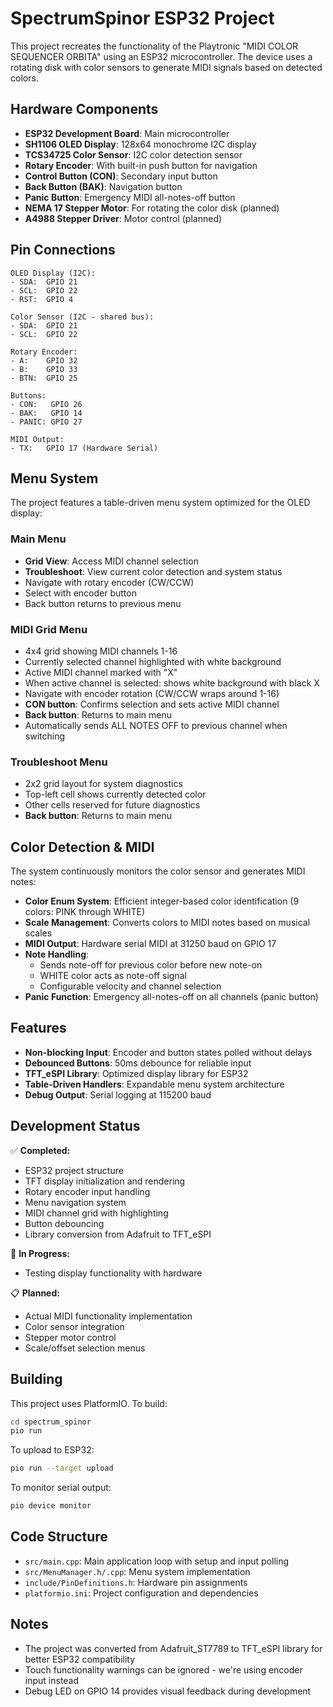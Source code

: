 # SpectrumSpinor ESP32 Project

This project recreates the functionality of the Playtronic "MIDI COLOR SEQUENCER ORBITA" using an ESP32 microcontroller. The device uses a rotating disk with color sensors to generate MIDI signals based on detected colors.

## Hardware Components

- **ESP32 Development Board**: Main microcontroller
- **SH1106 OLED Display**: 128x64 monochrome I2C display
- **TCS34725 Color Sensor**: I2C color detection sensor
- **Rotary Encoder**: With built-in push button for navigation
- **Control Button (CON)**: Secondary input button
- **Back Button (BAK)**: Navigation button
- **Panic Button**: Emergency MIDI all-notes-off button
- **NEMA 17 Stepper Motor**: For rotating the color disk (planned)
- **A4988 Stepper Driver**: Motor control (planned)

## Pin Connections

```
OLED Display (I2C):
- SDA:  GPIO 21
- SCL:  GPIO 22
- RST:  GPIO 4

Color Sensor (I2C - shared bus):
- SDA:  GPIO 21  
- SCL:  GPIO 22

Rotary Encoder:
- A:    GPIO 32
- B:    GPIO 33  
- BTN:  GPIO 25

Buttons:
- CON:   GPIO 26
- BAK:   GPIO 14
- PANIC: GPIO 27

MIDI Output:
- TX:   GPIO 17 (Hardware Serial)
```

## Menu System

The project features a table-driven menu system optimized for the OLED display:

### Main Menu
- **Grid View**: Access MIDI channel selection
- **Troubleshoot**: View current color detection and system status
- Navigate with rotary encoder (CW/CCW)
- Select with encoder button
- Back button returns to previous menu

### MIDI Grid Menu  
- 4x4 grid showing MIDI channels 1-16
- Currently selected channel highlighted with white background
- Active MIDI channel marked with "X"
- When active channel is selected: shows white background with black X
- Navigate with encoder rotation (CW/CCW wraps around 1-16)
- **CON button**: Confirms selection and sets active MIDI channel
- **Back button**: Returns to main menu
- Automatically sends ALL NOTES OFF to previous channel when switching

### Troubleshoot Menu
- 2x2 grid layout for system diagnostics
- Top-left cell shows currently detected color
- Other cells reserved for future diagnostics
- **Back button**: Returns to main menu

## Color Detection & MIDI

The system continuously monitors the color sensor and generates MIDI notes:

- **Color Enum System**: Efficient integer-based color identification (9 colors: PINK through WHITE)
- **Scale Management**: Converts colors to MIDI notes based on musical scales
- **MIDI Output**: Hardware serial MIDI at 31250 baud on GPIO 17
- **Note Handling**: 
  - Sends note-off for previous color before new note-on
  - WHITE color acts as note-off signal
  - Configurable velocity and channel selection
- **Panic Function**: Emergency all-notes-off on all channels (panic button)

## Features

- **Non-blocking Input**: Encoder and button states polled without delays
- **Debounced Buttons**: 50ms debounce for reliable input
- **TFT_eSPI Library**: Optimized display library for ESP32
- **Table-Driven Handlers**: Expandable menu system architecture
- **Debug Output**: Serial logging at 115200 baud

## Development Status

✅ **Completed:**
- ESP32 project structure
- TFT display initialization and rendering
- Rotary encoder input handling
- Menu navigation system
- MIDI channel grid with highlighting
- Button debouncing
- Library conversion from Adafruit to TFT_eSPI

🔄 **In Progress:**
- Testing display functionality with hardware

📋 **Planned:**
- Actual MIDI functionality implementation
- Color sensor integration
- Stepper motor control
- Scale/offset selection menus

## Building

This project uses PlatformIO. To build:

```bash
cd spectrum_spinor
pio run
```

To upload to ESP32:
```bash
pio run --target upload
```

To monitor serial output:
```bash
pio device monitor
```

## Code Structure

- `src/main.cpp`: Main application loop with setup and input polling
- `src/MenuManager.h/.cpp`: Menu system implementation
- `include/PinDefinitions.h`: Hardware pin assignments  
- `platformio.ini`: Project configuration and dependencies

## Notes

- The project was converted from Adafruit_ST7789 to TFT_eSPI library for better ESP32 compatibility
- Touch functionality warnings can be ignored - we're using encoder input instead
- Debug LED on GPIO 14 provides visual feedback during development